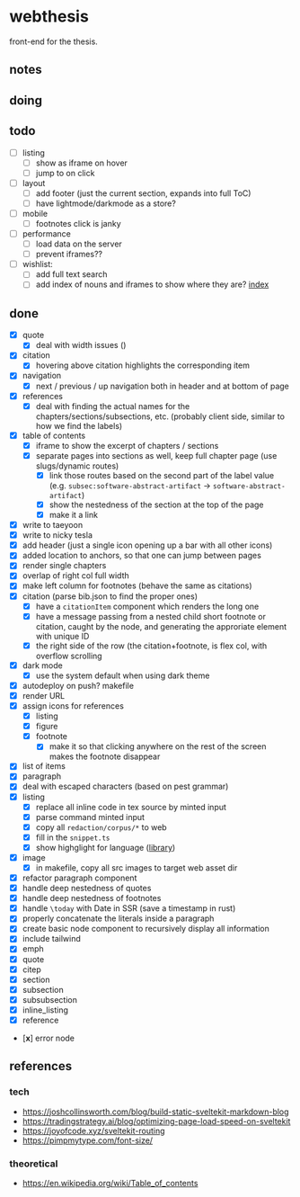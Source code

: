# webthesis

front-end for the thesis.

## notes

## doing



## todo

- [ ] listing
  - [ ] show as iframe on hover
  - [ ] jump to on click
- [ ] layout
  - [ ] add footer (just the current section, expands into full ToC)
  - [ ] have lightmode/darkmode as a store?
- [ ] mobile
  - [ ] footnotes click is janky
- [ ] performance
  - [ ] load data on the server
  - [ ] prevent iframes??
- [ ] wishlist:
  - [ ] add full text search
  - [ ] add index of nouns and iframes to show where they are? [index](https://en.wikipedia.org/wiki/Index_(publishing))

## done
- [x] quote
  - [x] deal with width issues ()
- [x] citation
  - [x] hovering above citation highlights the corresponding item
- [x] navigation
  - [x] next / previous / up navigation both in header and at bottom of page
- [x] references
  - [x] deal with finding the actual names for the chapters/sections/subsections, etc. (probably client side, similar to how we find the labels)
- [x] table of contents
  - [x] iframe to show the excerpt of chapters / sections
  - [x] separate pages into sections as well, keep full chapter page (use slugs/dynamic routes)
    - [x] link those routes based on the second part of the label value (e.g. `subsec:software-abstract-artifact` -> `software-abstract-artifact`)
    - [x] show the nestedness of the section at the top of the page
    - [x] make it a link
- [x] write to taeyoon
- [x] write to nicky tesla
- [x] add header (just a single icon opening up a bar with all other icons)
- [x] added location to anchors, so that one can jump between pages
- [x] render single chapters
- [x] overlap of right col full width
- [x] make left column for footnotes (behave the same as citations)
- [x] citation (parse bib.json to find the proper ones)
  - [x] have a `citationItem` component which renders the long one
  - [x] have a message passing from a nested child short footnote or citation, caught by the node, and generating the approriate element with unique ID
  - [x] the right side of the row (the citation+footnote, is flex col, with overflow scrolling
- [x] dark mode
  - [x] use the system default when using dark theme
- [x] autodeploy on push? makefile
- [x] render URL
- [x] assign icons for references
  - [x] listing
  - [x] figure
  - [x] footnote
    - [x] make it so that clicking anywhere on the rest of the screen makes the footnote disappear
- [x] list of items
- [x] paragraph
- [x] deal with escaped characters (based on pest grammar)
- [x] listing
  - [x] replace all inline code in tex source by minted input
  - [x] parse command minted input
  - [x] copy all `redaction/corpus/*` to web
  - [x] fill in the `snippet.ts`
  - [x] show highglight for language ([library](https://github.com/highlightjs/highlight.js))
- [x] image
  - [x] in makefile, copy all src images to target web asset dir
- [x] refactor paragraph component
- [x] handle deep nestedness of quotes
- [x] handle deep nestedness of footnotes
- [x] handle `\today` with Date in SSR (save a timestamp in rust)
- [x] properly concatenate the literals inside a paragraph
- [x] create basic node component to recursively display all information
- [x] include tailwind
- [x] emph
- [x] quote
- [x] citep
- [x] section
- [x] subsection
- [x] subsubsection
- [x] inline_listing
- [x] reference
- [**x**] error node

## references

### tech

- https://joshcollinsworth.com/blog/build-static-sveltekit-markdown-blog
- https://tradingstrategy.ai/blog/optimizing-page-load-speed-on-sveltekit
- https://joyofcode.xyz/sveltekit-routing
- https://pimpmytype.com/font-size/

### theoretical

- https://en.wikipedia.org/wiki/Table_of_contents